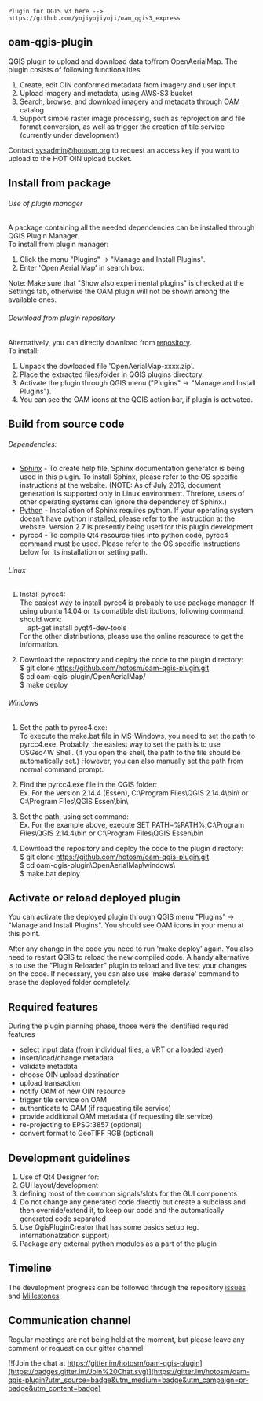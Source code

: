 `Plugin for QGIS v3 here --> https://github.com/yojiyojiyoji/oam_qgis3_express`


## oam-qgis-plugin

QGIS plugin to upload and download data to/from OpenAerialMap. The plugin cosists of following functionalities:  
1) Create, edit OIN conformed metadata from imagery and user input  
2) Upload imagery and metadata, using AWS-S3 bucket  
3) Search, browse, and download imagery and metadata through OAM catalog  
4) Support simple raster image processing, such as reprojection and file format conversion, as well as trigger the creation of tile service (currently under development)

Contact sysadmin@hotosm.org to request an access key if you want to upload to the HOT OIN upload bucket.

## Install from package

###### Use of plugin manager
A package containing all the needed dependencies can be installed through QGIS Plugin Manager.  
To install from plugin manager:  
1. Click the menu "Plugins" -> "Manage and Install Plugins".  
2. Enter 'Open Aerial Map' in search box.  

Note: Make sure that "Show also experimental plugins" is checked at the Settings tab, otherwise the OAM plugin will not be shown among the available ones.

###### Download from plugin repository
Alternatively, you can directly download from  [repository](https://plugins.qgis.org/plugins/OpenAerialMap/).  
To install:  
1. Unpack the dowloaded file 'OpenAerialMap-xxxx.zip'.  
2. Place the extracted files/folder in QGIS plugins directory.  
3. Activate the plugin through QGIS menu ("Plugins" -> "Manage and Install Plugins").  
4. You can see the OAM icons at the QGIS action bar, if plugin is activated.

## Build from source code

###### Dependencies:
* [Sphinx](http://www.sphinx-doc.org/en/stable/install.html) - To create help file, Sphinx documentation generator is being used in this plugin. To install Sphinx, please refer to the OS specific instructions at the website. (NOTE: As of July 2016, document generation is supported only in Linux environment. Threfore, users of other operating systems can ignore the dependency of Sphinx.)
* [Python](https://www.python.org/) - Installation of Sphinx requires python. If your operating system doesn't have python installed, please refer to the instruction at the website. Version 2.7 is presently being used for this plugin development.
* pyrcc4 - To compile Qt4 resource files into python code, pyrcc4 command must be used. Please refer to the OS specific instructions below for its installation or setting path.

###### Linux
1. Install pyrcc4:  
The easiest way to install pyrcc4 is probably to use package manager.
If using ubuntu 14.04 or its comatible distributions, following command should work:  
&nbsp;&nbsp;&nbsp;&nbsp;apt-get install pyqt4-dev-tools  
For the other distributions, please use the online resourece to get the information.

2. Download the repository and deploy the code to the plugin directory:  
$ git clone https://github.com/hotosm/oam-qgis-plugin.git  
$ cd oam-qgis-plugin/OpenAerialMap/  
$ make deploy

###### Windows
1. Set the path to pyrcc4.exe:  
To execute the make.bat file in MS-Windows, you need to set the path to pyrcc4.exe. Probably, the easiest way to set the path is to use OSGeo4W Shell. (If you open the shell, the path to the file should be automatically set.) However, you can also manually set the path from normal command prompt.

  1. Find the pyrcc4.exe file in the QGIS folder:  
  Ex. For the version 2.14.4 (Essen), C:\Program Files\QGIS 2.14.4\bin\ or C:\Program Files\QGIS Essen\bin\

  2. Set the path, using set command:  
  Ex. For the example above, execute SET PATH=%PATH%;C:\Program Files\QGIS 2.14.4\bin or C:\Program Files\QGIS Essen\bin

2. Download the repository and deploy the code to the plugin directory:  
$ git clone https://github.com/hotosm/oam-qgis-plugin.git  
$ cd oam-qgis-plugin\OpenAerialMap\windows\  
$ make.bat deploy

## Activate or reload deployed plugin

You can activate the deployed plugin through QGIS menu "Plugins" -> "Manage and Install Plugins". You should see OAM icons in your menu at this point.

After any change in the code you need to run 'make deploy' again. You also need to restart QGIS to reload the new compiled code. A handy alternative is to use the "Plugin Reloader" plugin to reload and live test your changes on the code. If necessary, you can also use 'make derase' command to erase the deployed folder completely.

## Required features

During the plugin planning phase, those were the identified required features

* select input data (from individual files, a VRT or a loaded layer)
* insert/load/change metadata
* validate metadata
* choose OIN upload destination
* upload transaction
* notify OAM of new OIN resource
* trigger tile service on OAM
* authenticate to OAM (if requesting tile service)
* provide additional OAM metadata (if requesting tile service)
* re-projecting to EPSG:3857 (optional)
* convert format to GeoTIFF RGB (optional)

## Development guidelines

1. Use of Qt4 Designer for:
  1. GUI layout/development
  2. defining most of the common signals/slots for the GUI components
2. Do not change any generated code directly but create a subclass and then
override/extend it, to keep our code and the automatically generated code
separated
3. Use QgisPluginCreator that has some basics setup (eg. internationalzation support)
4. Package any external python modules as a part of the plugin

## Timeline

The development progress can be followed through the repository [issues](https://github.com/hotosm/oam-qgis-plugin/issues) and [Millestones](https://github.com/hotosm/oam-qgis-plugin/milestones).

## Communication channel

Regular meetings are not being held at the moment, but please leave any comment or request on our gitter channel:

[![Join the chat at https://gitter.im/hotosm/oam-qgis-plugin](https://badges.gitter.im/Join%20Chat.svg)](https://gitter.im/hotosm/oam-qgis-plugin?utm_source=badge&utm_medium=badge&utm_campaign=pr-badge&utm_content=badge)
